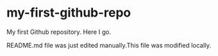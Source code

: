 # my-first-github-repo
My first Github repository. Here I go.

README.md file was just edited manually.This file was modified locally.

